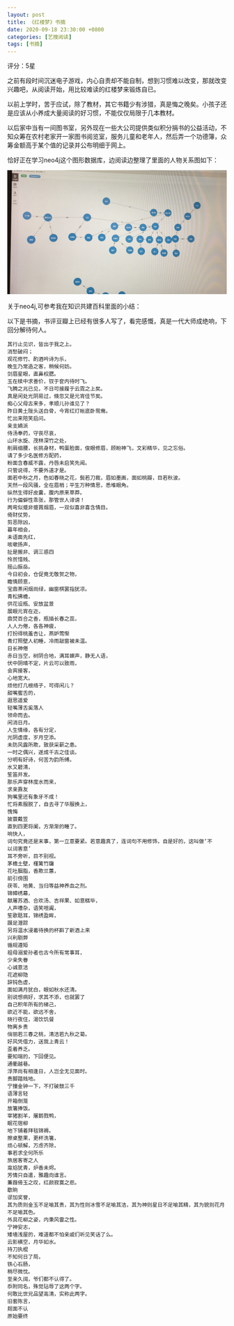 ```yaml
---
layout: post
title: 《红楼梦》书摘
date: 2020-09-18 23:30:00 +0800
categories: [艺搜阅读]
tags: [书摘]
---
```

评分：5星

之前有段时间沉迷电子游戏，内心自责却不能自制，想到习惯难以改变，那就改变兴趣吧，从阅读开始，用比较难读的红楼梦来锻炼自已。

以前上学时，苦于应试，除了教材，其它书籍少有涉猎，真是悔之晚矣。小孩子还是应该从小养成大量阅读的好习惯，不能仅仅局限于几本教材。

以后家中当有一间图书室，另外现在一些大公司提供类似积分捐书的公益活动，不知众筹在农村老家开一家图书阅览室，服务儿童和老年人，然后弄一个功德簿，众筹金额高于某个值的记录并公布明细于网上。

恰好正在学习neo4j这个图形数据库，边阅读边整理了里面的人物关系图如下：

![](/assets/book/hongloumeng.jpg)


关于neo4j,可参考我在知识共建百科里面的小结：

以下是书摘，书评豆瓣上已经有很多人写了，看完感慨，真是一代大师成绝响，下回分解待何人。
```
其行止见识，皆出于我之上。
消愁破闷；
观花修竹、酌酒吟诗为乐，
晚生乃常造之客，稍候何妨。
剑眉星眼，直鼻权腮。
玉在椟中求善价，钗于奁内待时飞。
飞腾之兆已见，不日可接履于云霓之上矣。
真是闲处光阴易过，倏忽又是元宵佳节矣。
痴心父母古来多，孝顺儿孙谁见了？
昨日黄土陇头送白骨，今宵红灯帐底卧鸳鸯。
忙出来陪笑启问。
亲支嫡派
侍汤奉药，守丧尽哀，
山环水旋、茂林深竹之处，
削肩细腰，长挑身材，鸭蛋脸面，俊眼修眉，顾盼神飞，文彩精华，见之忘俗。
请了多少名医修方配药，
粉面含春威不露，丹唇未启笑先闻。
只管说得，不要外道才是。
面若中秋之月，色如春晓之花，鬓若刀裁，眉如墨画，面如桃瓣，目若秋波。
天然一段风骚，全在眉梢；平生万种情思，悉堆眼角。
纵然生得好皮囊，腹内原来草莽。
行为偏僻性乖张，那管世人诽谤！
两弯似蹙非蹙罥烟眉，一双似喜非喜含情目。
倚财仗势，
剪恶除凶，
暮年相会，
未语面先红，
咳嗽扬声，
扯是搬非、调三惑四
怜贫惜贱、
摇山振岳。
今日初会，仓促竟无敬贺之物，
瞻情顾意，
宝鼎茶闲烟尚绿，幽窗棋罢指犹凉。
青松拂檐，
供花设瓶、安放盆景
展眼元宵在迩，
鼎焚百合之香，瓶插长春之蕊，
人人力倦，各各神疲，
打扮得桃羞杏让，燕妒莺惭
青灯照壁人初睡，冷雨敲窗被未温。
日长神倦
赤日当空，树阴合地，满耳蝉声，静无人语，
伏中阴晴不定，片云可以致雨，
会宾接客，
心地宽大。
烦他打几根络子，可得闲儿？
甜嘴蜜舌的，
遐思遥爱
轻嘴薄舌奚落人
领命而去。
闲消日月。
人生情缘，各有分定，
光阴虚度，岁月空添。
未防风露所欺，致获采薪之患。
一时之偶兴，遂成千古之佳谈。
分明有好诗，何苦为韵所缚。
水又碧清，
笙笛并发。
那乐声穿林度水而来，
求亲靠友
狗嘴里还有象牙不成！
忙将素服脱了，自去寻了华服换上，
愧悔
披蓑戴笠
直到四更将阑，方渐渐的睡了。
响快人，
词句究竟还是末事，第一立意要紧。若意趣真了，连词句不用修饰，自是好的，这叫做‘不
以词害意’
耳不旁听，目不别视。
茅檐土壁，槿篱竹牖
花吐胭脂，香欺兰蕙，
前引傍围
茯苓、地黄、当归等益神养血之剂。
锦幛绣幕，
献屠苏酒、合欢汤、吉祥果、如意糕毕，
人声嘈杂，语笑喧阗，
笙歌聒耳，锦绣盈眸，
蹑足潜踪
另将温水浸着待换的杯斟了新酒上来
兴利剔弊
循规遵矩
祖母溺爱孙者也古今所有常事耳，
少亲失眷
心诚意洁
花遮柳隐
辞钝色虚，
面如满月犹白，眼如秋水还清。
别说想病好，求其不添，也就罢了
自己积年所有的梯己，
欲近不能，欲远不舍，
晓行夜住，渴饮饥餐
物离乡贵
俏丽若三春之桃，清洁若九秋之菊。
好风凭借力，送我上青云！
歪着养乏。
要知端的，下回便见。
通衢越巷。
浮萍尚有相逢日，人岂全无见面时。
贵脚踏贱地。
宁撞金钟一下，不打破鼓三千
语薄言轻
开箱倒笼
放箸捧饭。
宰猪割羊，屠鹅戮鸭，
眠花宿柳
地下铺着拜毯锦褥。
擦桌整果，更杯洗箸，
烦心顿解，万虑齐除，
事若求全何所乐
旅居客寄之人
龛焰犹青，炉香未烬。
芳情只自遣，雅趣向谁言。
蒹葭倚玉之叹，红颜寂寞之悲。
歇晌
谬加奖誉，
其为质则金玉不足喻其贵，其为性则冰雪不足喻其洁，其为神则星日不足喻其精，其为貌则花月不足喻其色。
外具花柳之姿，内秉风雷之性。
宁神安志，
矮墙浅屋的，难道都不怕亲戚们听见笑话了么。
云影横空，月华如水。
持刀执棍
不知何日了局，
铁心石肠，
稍尽微忱。
至亲久阔，爷们都不认得了。
忝附同名，殊觉玷辱了这两个字。
何敢比世兄品望高清，实称此两字。
旧套陈言，
觌面不认
原始要终
```

